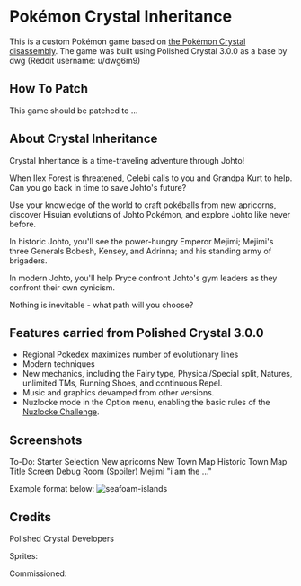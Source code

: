 # Pokémon Crystal Inheritance

This is a custom Pokémon game based on [the Pokémon Crystal disassembly](https://github.com/pret/pokecrystal). 
The game was built using Polished Crystal 3.0.0 as a base by dwg (Reddit username: u/dwg6m9)

## How To Patch

This game should be patched to ... 

## About Crystal Inheritance

Crystal Inheritance is a time-traveling adventure through Johto! 

When Ilex Forest is threatened, Celebi calls to you and Grandpa Kurt to help. Can you go back in time to save Johto's future? 

Use your knowledge of the world to craft pokéballs from new apricorns, discover Hisuian evolutions of Johto Pokémon, and explore Johto like never before. 

In historic Johto, you'll see the power-hungry Emperor Mejimi; Mejimi's three Generals Bobesh, Kensey, and Adrinna; and his standing army of brigaders. 

In modern Johto, you'll help Pryce confront Johto's gym leaders as they confront their own cynicism. 

Nothing is inevitable - what path will you choose? 

## Features carried from Polished Crystal 3.0.0

* Regional Pokedex maximizes number of evolutionary lines
* Modern techniques
* New mechanics, including the Fairy type, Physical/Special split, Natures, unlimited TMs, Running Shoes, and continuous Repel.
* Music and graphics devamped from other versions.
* Nuzlocke mode in the Option menu, enabling the basic rules of the [Nuzlocke Challenge](http://bulbapedia.bulbagarden.net/wiki/Nuzlocke_Challenge).


## Screenshots

To-Do:
Starter Selection
New apricorns
New Town Map
Historic Town Map
Title Screen
Debug Room (Spoiler)
Mejimi "i am the ..."

Example format below: 
![seafoam-islands](screenshots/seafoam-islands.png)


## Credits

Polished Crystal Developers


Sprites:


Commissioned: 



